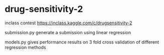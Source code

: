 # drug-sensitivity-2

inclass contest https://inclass.kaggle.com/c/drugsensitivity-2

submission.py generate a submission using linear regression

models.py gives performance results on 3 fold cross validation of different regression methods



